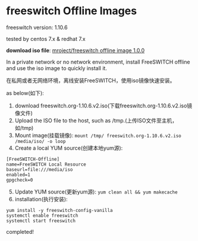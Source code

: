 # freeswitch Offline Images

freeswitch version: 1.10.6

tested by centos 7.x & redhat 7.x

**download iso file**: [mroject/freeswitch offline image 1.0.0](https://github.com/mroject/freeswitch-offline-images/releases/tag/1.0.0)

In a private network or no network environment, install FreeSWITCH offline and use the iso image to quickly install it.

在私网或者无网络环境，离线安装FreeSWITCH，使用iso镜像快速安装。


as below(如下):

1. download freeswitch.org-1.10.6.v2.iso(下载freeswitch.org-1.10.6.v2.iso镜像文件)
2. Upload the ISO file to the host, such as /tmp.(上传ISO文件至主机，如/tmp)
3. Mount image(挂载镜像): `mount /tmp/ freeswitch.org-1.10.6.v2.iso /media/iso/ -o loop`
4. Create a local YUM source(创建本地yum源):
```shell
[FreeSWITCH-Offline]
name=FreeSWITCH Local Resource
baseurl=file:///media/iso
enabled=1
gpgcheck=0
```
5. Update YUM source(更新yum源): `yum clean all && yum makecache`
6. installation(执行安装):
```shell
yum install -y freeswitch-config-vanilla
systemctl enable freeswitch
systemctl start freeswitch
```

completed!

